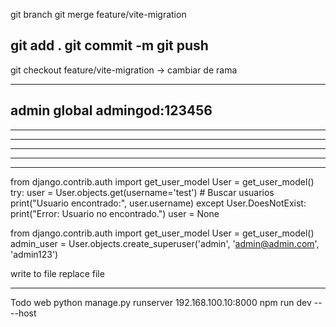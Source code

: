 git branch
git merge feature/vite-migration

git add .
git commit -m 
git push
-------------------------------------
git checkout feature/vite-migration  -> cambiar de rama

-------------------------------------
admin global
admingod:123456
-------------------------------------
-------------------------------------
-------------------------------------
-------------------------------------
-------------------------------------
-------------------------------------


from django.contrib.auth import get_user_model
User = get_user_model()
try:
    user = User.objects.get(username='test') # Buscar usuarios
    print("Usuario encontrado:", user.username)
except User.DoesNotExist:
    print("Error: Usuario no encontrado.")
    user = None



from django.contrib.auth import get_user_model
User = get_user_model()
admin_user = User.objects.create_superuser('admin', 'admin@admin.com', 'admin123')



write to file 
replace file


-----------
Todo web
python manage.py runserver 192.168.100.10:8000
npm run dev -- --host
